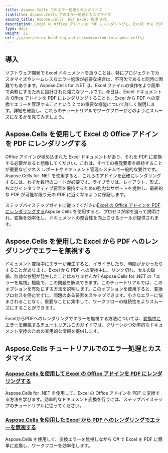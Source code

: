 ```yaml
---
title: Aspose.Cells でのエラー処理とカスタマイズ
linktitle: Aspose.Cells でのエラー処理とカスタマイズ
second_title: Aspose.Cells .NET Excel 処理 API
description: Excel の Office アドインを PDF にレンダリングし、Excel から PDF への変換中にエラーを無視する方法に関する Aspose.Cells for .NET チュートリアル。ドキュメント タスクを簡素化します。
type: docs
weight: 21
url: /ja/net/error-handling-and-customization-in-aspose-cells/
---
```

## 導入

ソフトウェア開発で Excel ドキュメントを扱うことは、特にプロジェクトでカスタマイズやシームレスなエラー処理が必要な場合は、不可欠であると同時に困難でもあります。Aspose.Cells for .NET は、Excel ファイルの操作をより簡単で柔軟にするために設計された強力なツールです。今日は、Excel ドキュメントの Office アドインを PDF にレンダリングすることと、Excel から PDF への変換でエラーを管理することという 2 つの重要な機能について詳しく説明します。詳細を確認し、これらのチュートリアルでワークフローがどのようにスムーズになるかを見てみましょう。

## Aspose.Cells を使用して Excel の Office アドインを PDF にレンダリングする

Office アドインが埋め込まれた Excel ドキュメントがあり、それを PDF に変換する必要があると想像してください。これは、すべての視覚要素を維持することが重要なビジネス レポートやドキュメント管理システムで一般的な要件です。Aspose.Cells for .NET を使用すると、これらのアドインを正確にレンダリングするには、わずか数行のコードが必要です。ライブラリは、レイアウト、形式、およびインタラクティブ要素を保持するための強力なサポートを提供し、最終的な PDF が可能な限り元の PDF に近くなるように保証します。

ステップバイステップガイドに従ってください[Excel の Office アドインを PDF にレンダリングする](./render-office-add-ins/)Aspose.Cells を使用すると、プロセスが順を追って説明され、変換を効率化し、ドキュメントの整合性を向上させるツールが提供されます。 

## Aspose.Cells を使用した Excel から PDF へのレンダリングでエラーを無視する

ドキュメント変換中にエラーが発生すると、イライラしたり、時間がかかったりすることがあります。Excel から PDF への変換中に、リンク切れ、セルの破損、無効な参照が発生したことはありませんか? Aspose.Cells for .NET の「エラーを無視」機能で、この問題を解決できます。このチュートリアルでは、このオプションを有効にする方法を説明します。このオプションを使用すると、変換プロセスを停止せずに、問題のある要素をスキップできます。小さなエラーに悩まされることなく、重要なことに集中して、ワークフローの継続性をよりスムーズにすることができます。

 ExcelからPDFへのレンダリングでエラーを無視する方法については、[変換中にエラーを無視するチュートリアル](./ignore-errors-while-rendering/)このガイドでは、クリーンかつ効率的なドキュメント変換のための実用的な情報を提供します。

## Aspose.Cells チュートリアルでのエラー処理とカスタマイズ
### [Aspose.Cells を使用して Excel の Office アドインを PDF にレンダリングする](./render-office-add-ins/)
Aspose.Cells for .NET を使用して、Excel の Office アドインを PDF に変換する方法を学びます。効率的なドキュメント変換を行うには、ステップバイステップのチュートリアルに従ってください。
### [Aspose.Cells を使用した Excel から PDF へのレンダリングでエラーを無視する](./ignore-errors-while-rendering/)
Aspose.Cells を使用して、変換エラーを無視しながら C# で Excel を PDF に簡単に変換し、ワークフローを効率化します。